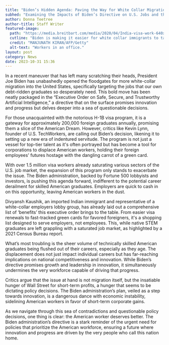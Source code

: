```yaml
---
title: "Biden’s Hidden Agenda: Paving the Way for White Collar Migration"
subhed: "Examining the Impacts of Biden’s Directive on U.S. Jobs and the Economy"
author: Donna Teetree
author-title: Staff Writer
featured-image: 
  path: "https://media.breitbart.com/media/2020/04/India-visa-work-640x480-640x480.jpg"
  cutline: "Biden is making it easier for white collar immigrants to take U.S. jobs."
  credit: "MANJUNATH KIRAN/AFP/Getty"
  alt-text: "Workers in an office."
layout: post
category: News
date: 2023-10-31 15:36
---
```


In a recent maneuver that has left many scratching their heads, President Joe Biden has unabashedly opened the floodgates for more white-collar migration into the United States, specifically targeting the jobs that our own debt-ridden graduates so desperately need. This bold move has been neatly packaged in the “Executive Order on Safe, Secure, and Trustworthy Artificial Intelligence,” a directive that on the surface promises innovation and progress but delves deeper into a sea of questionable decisions.

For those unacquainted with the notorious H-1B visa program, it is a gateway for approximately 200,000 foreign graduates annually, promising them a slice of the American Dream. However, critics like Kevin Lynn, founder of U.S. TechWorkers, are calling out Biden’s decision, likening it to setting up a new era of indentured servitude. The program is not just a vessel for top-tier talent as it's often portrayed but has become a tool for corporations to displace American workers, holding their foreign employees' futures hostage with the dangling carrot of a green card.

With over 1.5 million visa workers already saturating various sectors of the U.S. job market, the expansion of this program only stands to exacerbate the issue. The Biden administration, backed by Fortune 500 lobbyists and investors, is pushing this agenda forward, indifferent to the potential career derailment for skilled American graduates. Employers are quick to cash in on this opportunity, leaving American workers in the dust.

Divyansh Kaushik, an imported Indian immigrant and representative of a white-collar employers lobby group, has already laid out a comprehensive list of ‘benefits’ this executive order brings to the table. From easier visa renewals to fast-tracked green cards for favored foreigners, it's a shopping list designed to serve employers, not employees. This, while native STEM graduates are left grappling with a saturated job market, as highlighted by a 2021 Census Bureau report.

What’s most troubling is the sheer volume of technically skilled American graduates being flushed out of their careers, especially as they age. The displacement does not just impact individual careers but has far-reaching implications on national competitiveness and innovation. While Biden’s directive promises growth and leadership in innovation, it simultaneously undermines the very workforce capable of driving that progress.

Critics argue that the issue at hand is not migration itself, but the insatiable hunger of Wall Street for short-term profits, a hunger that seems to be dictating policy decisions. The Biden administration’s plan, veiled as a step towards innovation, is a dangerous dance with economic instability, sidelining American workers in favor of short-term corporate gains.

As we navigate through this sea of contradictions and questionable policy decisions, one thing is clear: the American worker deserves better. The Biden administration’s directive is a stark reminder of the urgent need for policies that prioritize the American workforce, ensuring a future where innovation and progress are driven by the very people who call this nation home.
